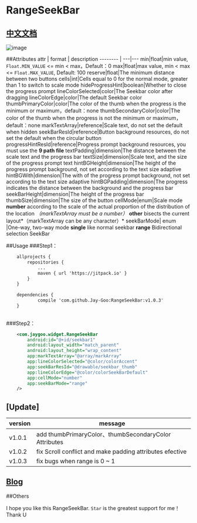 
# RangeSeekBar 

## [中文文档](https://github.com/Jay-Goo/RangeSeekBar/blob/master/README_ZH.md) 


![image](https://github.com/Jay-Goo/RangeSeekBar/blob/master/Gif/2017-02-08%2019_27_55.gif)

##Attributes
attr | format | description
-------- | ---|---
min|float|min value, `Float.MIN_VALUE` <= min < max，Default：0
max|float|max value, min < max <= `Float.MAX_VALUE`, Default: 100
reserve|float|The minimum distance between two buttons
cells|int|Cells equal to 0 for the normal mode, greater than 1 to switch to scale mode
hideProgressHint|boolean|Whether to close the progress prompt
lineColorSelected|color|The Seekbar color after dragging
lineColorEdge|color|The default Seekbar color
thumbPrimaryColor|color|The color of the thumb when the progress is the minimum or maximum，default：none
thumbSecondaryColor|color|The color of the thumb when the progress is not the minimum or maximum，default：none
markTextArray|reference|Scale text, do not set the default when hidden
seekBarResId|reference|Button background resources, do not set the default when the circular button
progressHintResId|reference|Progress prompt background resources, you must use the **9 path file**
textPadding|dimension|The distance between the scale text and the progress bar
textSize|dimension|Scale text, and the size of the progress prompt text
hintBGHeight|dimension|The height of the progress prompt background, not set according to the text size adaptive
hintBGWith|dimension|The with of the progress prompt background, not set according to the text size adaptive
hintBGPadding|dimension|The progress indicates the distance between the background and the progress bar
seekBarHeight|dimension|The height of the progress bar
thumbSize|dimension|The size of the button
cellMode|enum|Scale mode **number** according to the scale of the actual proportion of the distribution of the location *（markTextArray must be a number）* **other** bisects the current layout*（markTextArray can be any character）*
seekBarMode| enum |One-way, two-way mode **single** like normal seekbar **range** Bidirectional selection SeekBar

##Usage
###Step1：
```xml
    allprojects {
		repositories {
			...
			maven { url 'https://jitpack.io' }
		}
	}
	
	dependencies {
	        compile 'com.github.Jay-Goo:RangeSeekBar:v1.0.3'
	}
   
```


###Step2：
```xml
    <com.jaygoo.widget.RangeSeekBar
        android:id="@+id/seekbar1"
        android:layout_width="match_parent"
        android:layout_height="wrap_content"
        app:markTextArray="@array/markArray"
        app:lineColorSelected="@color/colorAccent"
        app:seekBarResId="@drawable/seekbar_thumb"
        app:lineColorEdge="@color/colorSeekBarDefault"
        app:cellMode="number"
        app:seekBarMode="range"
    />
```

## [Update]
version | message
-------- | ---
v1.0.1 | add thumbPrimaryColor、thumbSecondaryColor Attributes
v1.0.2 | fix Scroll conflict and make padding attributes efective
v1.0.3 | fix bugs when range is 0 ~ 1
## [Blog](http://blog.csdn.net/google_acmer/article/details/54971421)


##Others 

I hope you like this RangeSeekBar. `Star` is the greatest support for me！ Thank U




